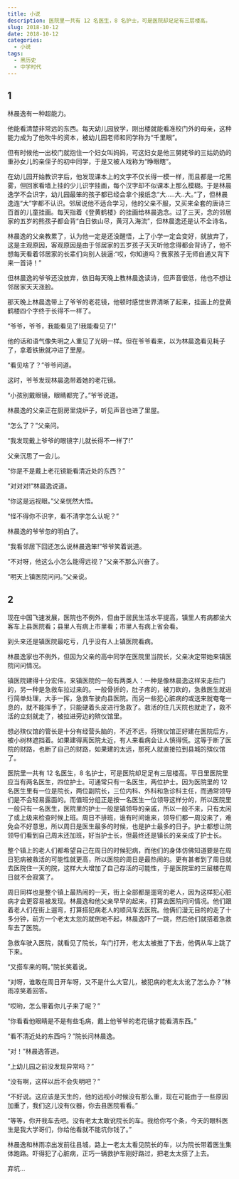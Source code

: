 ```yaml
---
title: 小说
description: 医院里一共有 12 名医生，8 名护士，可是医院却足足有三层楼高。
slug: 2018-10-12
date: 2018-10-12
categories:
  - 小说
tags:
  - 黑历史
  - 中学时代
---
```


## 1

林晨逸有一种超能力。

他能看清楚非常远的东西。每天幼儿园放学，刚出楼就能看准校门外的母亲，这种能力成为了他吹牛的资本，被幼儿园老师和同学称为“千里眼”。

但有时候他一出校门就抱住一个妇女叫妈妈，可这妇女是他三舅姥爷的三姑奶奶的重孙女儿的亲侄子的初中同学，于是又被人戏称为“睁眼瞎”。

在幼儿园开始教识字后，他发现课本上的文字不仅长得一模一样，而且都是一坨黑雾，但回家看墙上挂的少儿识字挂画，每个汉字却不似课本上那么模糊。于是林晨逸学不会识字，幼儿园最笨的孩子都已经会拿个报纸念“大.....大..大。”了，但林晨逸连“大”字都不认识。邻居说他不适合学习，他的父亲不服，又买来全套的唐诗三百首的儿童挂画。每天指着《登黄鹤楼》的挂画给林晨逸念。过了三天，念的邻居家的五岁的熊孩子都会背“白日依山尽，黄河入海流”，但林晨逸还是认不全诗名。

林晨逸的父亲教累了，认为他一定是还没醒悟，上了小学一定会变好，就放弃了，这是主观原因，客观原因是由于邻居家的五岁孩子天天听他念得都会背诗了，他不想每天看着邻居家的长辈们向别人装逼:“哎，你知道吗？我家孩子无师自通又背下来一首诗！”

但林晨逸的爷爷还没放弃，依旧每天晚上教林晨逸读诗，但声音很低，他也不想让邻居家天天涨脸。

那天晚上林晨逸带上了爷爷的老花镜，他顿时感觉世界清晰了起来，挂画上的登黄鹤楼四个字终于长得不一样了。

“爷爷，爷爷，我能看见了!我能看见了!”

他的话和语气像失明之人重见了光明一样。但在爷爷看来，以为林晨逸看见耗子了，拿着铁锹就冲进了里屋。

“看见啥了？”爷爷问道。

这时，爷爷发现林晨逸带着她的老花镜。

“小孩别戴眼镜，眼睛都完了。”爷爷说道。

林晨逸的父亲正在厨房里烧炉子，听见声音也进了里屋。

“怎么了？”父亲问。

“我发现戴上爷爷的眼镜字儿就长得不一样了!”

父亲沉思了一会儿。

“你是不是戴上老花镜能看清近处的东西？”

“对对对!”林晨逸说道。

“你这是远视眼。”父亲恍然大悟。

“怪不得你不识字，看不清字怎么认呢？”

林晨逸的爷爷忽的明白了。

“我看邻居下回还怎么说林晨逸笨!”爷爷笑着说道。

“不对呀，他这么小怎么能得远视？”父亲不那么兴奋了。

“明天上镇医院问问。”父亲说。

## 2

现在中国飞速发展，医院也不例外，但由于居民生活水平提高，镇里人有病都坐大客车上县医院看；县里人有病上市里看；市里人有病上省会看。

到头来还是镇医院最吃亏，几乎没有人上镇医院看病。

林晨逸家也不例外，但因为父亲的高中同学在医院里当院长，父亲决定带她来镇医院问问情况。

镇医院建得十分宏伟，来镇医院的一般有两类人：一种是像林晨逸这样来走后门的，另一种是急救车拉过来的。一般骨折的，肚子疼的，被刀砍的，急救医生就进行简单处理，大手一挥，急救车驶向县医院。而另一些犯心脏病的或送来就奄奄一息的，就不能挥手了，只能硬着头皮进行急救了。救活的住几天院也就走了，救不活的立刻就走了，被拉进旁边的殡仪馆里。

想必殡仪馆的管长是十分有经营头脑的，不近不远，将殡仪馆正好建在医院后方，被小树林遮挡着。如果建得离医院太近，有人来看病会让人慎得慌。这等于断了医院的财路，也断了自己的财路，如果建的太远，那死人就直接拉到县城的殡仪馆了。

医院里一共有 12 名医生，8 名护士，可是医院却足足有三层楼高。平日里医院里应当有两名医生，四位护士。可通常只有一名医生，两位护士。因为医院里的 12 名医生里有一位是院长，两位副院长，三位内科、外科和急诊科主任，而通常领导们是不会轻易露面的。而值班分组正是按一名医生一位领导这样分的，所以医院里一般只有一名医生，医院里的护士一般是镇领导的亲戚，所以一般不来，只有太闲了或上级来检查时候上班。周日不排班，谁有时间谁来，领导们都一周没来了，难免会不好意思，所以周日是医生最多的时候，也是护士最多的日子。护士都想让院领导们看到自己周末还加班，好当护士长，但最终还是镇长的亲亲成了护士长。

整个镇上的老人们都希望自己在周日的时候犯病，而他们的身体仿佛知道要是在周日犯病被救活的可能性就更高，所以医院的周日是最热闹的。更有甚者到了周日就去医院住一天的院，这样大大增加了自己存活的可能性，于是医院里的三层楼在周日就不会寂寞了。

周日同样也是整个镇上最热闹的一天，街上全部都是遛弯的老人，因为这样犯心脏病才会更容易被发现。林晨逸和他父亲早早的起来，打算去医院问问情况。他们跟着老人们在街上遛弯，打算搭犯病老人的顺风车去医院。他俩们漫无目的的走了十多分钟，前方一个老太太忽的就倒地不起，林晨逸吓了一跳，然后他们就搭着急救车去了医院。

急救车驶入医院，就看见了院长，车门打开，老太太被推了下去，他俩从车上跳了下来。

“又搭车来的啊。”院长笑着说。

“对呀，谁敢在周日开车呀，又不是什么大官儿，被犯病的老太太讹了怎么办？”林雨凉笑着回答。

“哎哟，怎么带着你儿子来了呢？”

“你看看他眼睛是不是有些毛病，戴上他爷爷的老花镜才能看清东西。”

“看不清近处的东西吗？”院长问林晨逸。

“对！”林晨逸答道。

“上幼儿园之前没发现异常吗？”

“没有啊，这样以后不会失明吧？”

“不好说。这应该是天生的，他的远视小时候没有那么重，现在可能由于一些原因加重了，我们这儿没有仪器，你去县医院看看。”

“等等，你开我车去吧。没有老太太敢讹院长的车。我给你写个条，今天的眼科医生是我大学哥们，你给他看就不能坑你钱了。”

林晨逸和林雨凉出发前往县城，路上一老太太看见院长的车，以为院长带着医生集体跑路。吓得犯了心脏病，正巧一辆救护车刚好路过，把老太太搭了上去。

弃坑...
